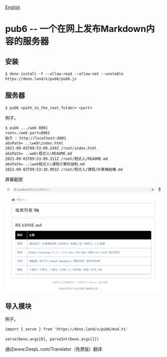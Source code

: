[English](../README.md)

# pub6 -- 一个在网上发布Markdown内容的服务器

## 安装

```
$ deno install -f --allow-read --allow-net --unstable https://deno.land/x/pub6/pub6.js
```

## 服务器

```
$ pub6 <path_to_the_root_folder> <port>
```

例子。

```
$ pub6 .../web 8001
root=./web port=8001
始于 : http://localhost:8001
absPath= ..\web\index.html
2021-09-03T09:53:09.249Z /root/index.html
absPath= ..web\程式人\README.md
2021-09-03T09:53:09.311Z /root/程式人/README.md
absPath= ..\web程式人\课程计算机结构.md
2021-09-03T09:53:10.993Z /root/程式人/課程/計算機結構.md
```

屏幕截图

![](../img/ScreenShot1.png)

## 导入模块

例子。

```
import { serve } from 'https://deno.land/x/pub6/mod.ts'

serve(Deno.args[0], parseInt(Deno.args[1])
```

通过www.DeepL.com/Translator（免费版）翻译